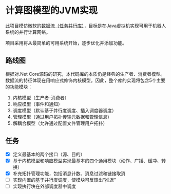 # 计算图模型的JVM实现

此项目模仿微软的[数据流（任务并行库）](https://docs.microsoft.com/zh-cn/dotnet/standard/parallel-programming/dataflow-task-parallel-library?view=netcore-2.1)，目标是在Java虚拟机实现可用于机器人系统的并行计算网络。

项目采用将从最简单的可用系统开始，逐步优化并添加功能。

## 路线图

根据对.Net Core源码的研究，本代码库的本质仍是经典的生产者、消费者模型。数据流的特征体现在用响应式修饰内核模型。因此，整个库的实现将包含5个主要的功能模块：

1. 内核模型（生产者-消费者）
2. 响应模型（事件和通知）
3. 调度模型（默认基于并行度调度、插入调度器调度）
4. 管理模型（通过用户拓扑传输元数据和管理信息）
5. 解耦合模型（允许通过配置文件管理用户拓扑） 

## 任务

- [x] 定义最基本的两个接口（源、目的）
- [x] 基于内核模型和响应模型实现最基本的四个通用模块（动作、广播、缓冲、转换）
- [x] 补充拓扑管理功能，包括消息计数、消息过滤和链接取消
- [ ] 实现内置的基于并行度调度，使模块可反馈出“推迟”
- [ ] 实现执行块在外部调度器中调度
